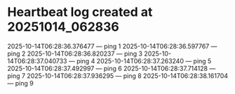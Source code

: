 # Heartbeat log created at 20251014_062836
2025-10-14T06:28:36.376477 — ping 1
2025-10-14T06:28:36.597767 — ping 2
2025-10-14T06:28:36.820237 — ping 3
2025-10-14T06:28:37.040733 — ping 4
2025-10-14T06:28:37.263240 — ping 5
2025-10-14T06:28:37.492997 — ping 6
2025-10-14T06:28:37.714128 — ping 7
2025-10-14T06:28:37.936295 — ping 8
2025-10-14T06:28:38.161704 — ping 9

